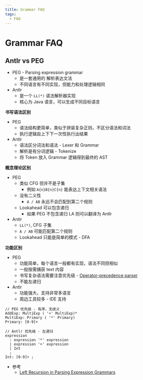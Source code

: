 ```yaml
---
title: Grammar FAQ
tags:
  - FAQ
---
```


# Grammar FAQ

## Antlr vs PEG

- PEG - Parsing expression grammar
  - 是一套通用的 解析表达文法
  - 不同语言有不同实现，但能力和处理逻辑相同
- Antlr
  - 是一个 `LL(*)` 语法解析器实现
  - 核心为 Java 语言，可以生成不同目标语言

**书写语法区别**

- PEG
  - 语法结构更简单，类似于拼装复杂正则，不区分语法和词法
  - 执行逻辑自上下下一次性执行出结果
- Antlr
  - 语法区分词法和语法 - Lexer 和 Grammar
  - 解析是有分词逻辑 - Tokenize
  - 将 Token 放入 Grammar 逻辑得到最终的 AST

**概念理论区别**

- PEG
  - 类似 CFG 但并不是子集
    - 例如 `A{n}B{n}C{n}` 能表达上下文相关语法
  - 没有二义性
    - `A / AB` 永远不会匹配到第二个规则
  - Lookahead 可以包含递归
    - 如果 PEG 不包含递归 LA 则可以翻译为 Antlr
- Antlr
  - `LL(*)`, CFG 子集
  - `A / AB` 可能匹配第二个规则
  - Lookahead 只能是简单的模式 - DFA

**功能区别**

- PEG
  - 功能简单，每个语言一般都有实现，语法不同但相似
  - 一般按需捕获 text 内容
  - 书写复杂语法需要注意优先级 - [Operator-precedence parser](https://en.wikipedia.org/wiki/Operator-precedence_parser)
  - 不能左递归
- Antlr
  - 功能强大，支持非常多语言
  - 周边工具较多 - IDE 支持

```antlr
// PEG 优先级 - 有序，无歧义
AddExp: MultiExp ( '+' MultiExp)*
MultiExp: Primary ( '*' Primary)
Primary: [0-9]+

// Antlr 优先级 - 左递归
expression
  : expression '*' expression
  | expression '+' expression
  | Int
  ;
Int: [0-9]+ ;
```

- 参考
  - [Left Recursion in Parsing Expression Grammars](https://arxiv.org/abs/1207.0443)
